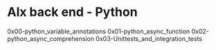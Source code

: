 # Alx back end - Python

0x00-python_variable_annotations
0x01-python_async_function
0x02-python_async_comprehension
0x03-Unittests_and_integration_tests